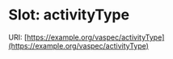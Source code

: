 # Slot: activityType

URI: [https://example.org/vaspec/activityType](https://example.org/vaspec/activityType)